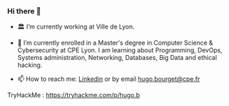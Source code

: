 ### Hi there 👋

- 🏛️ I’m currently working at Ville de Lyon.

- 🌱 I’m currently enrolled in a Master's degree in Computer Science & Cybersecurity at CPE Lyon. I am learning about Programming, DevOps, Systems administration, Networking, Databases, Big Data and ethical hacking.

- 📫 How to reach me:
[Linkedin](https://www.linkedin.com/in/hugo-bourget-17998721a/)
or by email hugo.bourget@cpe.fr

TryHackMe : https://tryhackme.com/p/hugo.b
